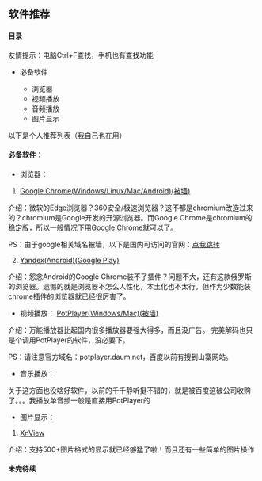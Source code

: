 ## 软件推荐 ##
#### 目录 ####
友情提示：电脑Ctrl+F查找，手机也有查找功能

* 必备软件

    * 浏览器
    * 视频播放
    * 音频播放
    * 图片显示

以下是个人推荐列表（我自己也在用）

#### 必备软件： ####
* 浏览器：
1. [Google Chrome(Windows/Linux/Mac/Android)(被墙)](https://www.google.com/chrome/)
 
介绍：微软的Edge浏览器？360安全/极速浏览器？这不都是chromium改造过来的？chromium是Google开发的开源浏览器。而Google Chrome是chromium的稳定版，所以一般情况下用Google Chrome就可以了。

PS：由于google相关域名被墙，以下是国内可访问的官网：[点我跳转](https://www.google.cn/intl/zh-CN/chrome/)

2. [Yandex(Android)(Google Play)](https://play.google.com/store/apps/details?id=com.yandex.browser)

介绍：怨念Android的Google Chrome装不了插件？问题不大，还有这款俄罗斯的浏览器。遗憾的就是浏览器不怎么人性化，本土化也不太行，但作为少数能装chrome插件的浏览器就已经很厉害了。

* 视频播放：
[PotPlayer(Windows/Mac)(被墙)](https://potplayer.daum.net)

介绍：万能播放器比起国内很多播放器要强大得多，而且没广告。
完美解码也只是个调用PotPlayer的软件，没必要下。

PS：请注意官方域名：potplayer.daum.net，百度以前有搜到山寨网站。

* 音乐播放：

关于这方面也没啥好软件，以前的千千静听挺不错的，就是被百度这破公司收购了。。。我播放单音频一般是直接用PotPlayer的

* 图片显示：
1. [XnView](https://www.xnview.com/en/)

介绍：支持500+图片格式的显示就已经够猛了啦！而且还有一些简单的图片操作

#### 未完待续 ####